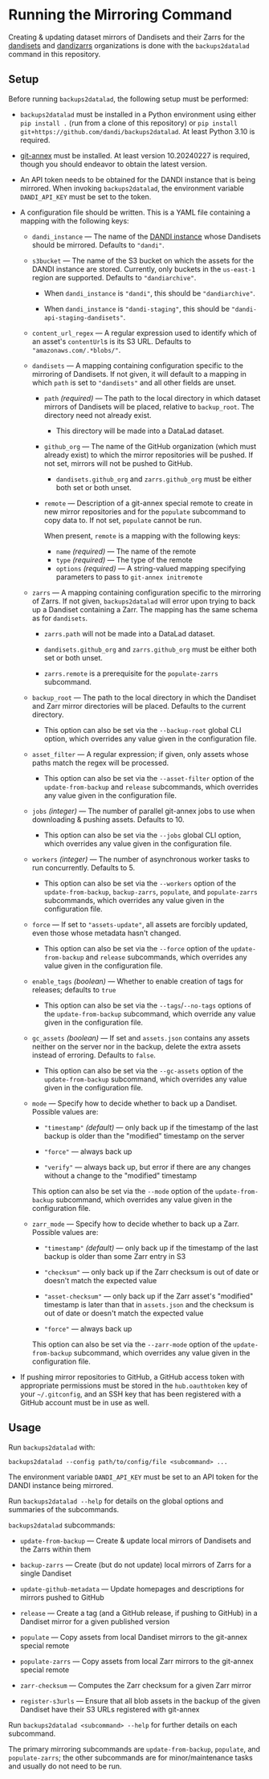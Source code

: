 Running the Mirroring Command
=============================

Creating & updating dataset mirrors of Dandisets and their Zarrs for the
[dandisets](https://github.com/dandisets) and
[dandizarrs](https://github.com/dandizarrs) organizations is done with the
`backups2datalad` command in this repository.

Setup
-----

Before running `backups2datalad`, the following setup must be performed:

- `backups2datalad` must be installed in a Python environment using either `pip
  install .` (run from a clone of this repository) or `pip install
  git+https://github.com/dandi/backups2datalad`.  At least Python 3.10 is
  required.

- [git-annex](https://git-annex.branchable.com) must be installed.  At least
  version 10.20240227 is required, though you should endeavor to obtain the
  latest version.

- An API token needs to be obtained for the DANDI instance that is being
  mirrored.  When invoking `backups2datalad`, the environment variable
  `DANDI_API_KEY` must be set to the token.

- A configuration file should be written.  This is a YAML file containing a
  mapping with the following keys:

    - `dandi_instance` — The name of the [DANDI
      instance](https://dandi.readthedocs.io/en/latest/cmdline/instances.html)
      whose Dandisets should be mirrored.  Defaults to `"dandi"`.

    - `s3bucket` — The name of the S3 bucket on which the assets for the DANDI
      instance are stored.  Currently, only buckets in the `us-east-1` region
      are supported.  Defaults to `"dandiarchive"`.

        - When `dandi_instance` is `"dandi"`, this should be `"dandiarchive"`.

        - When `dandi_instance` is `"dandi-staging"`, this should be
          `"dandi-api-staging-dandisets"`.

    - `content_url_regex` — A regular expression used to identify which of an
      asset's `contentUrl`s is its S3 URL.  Defaults to
      `"amazonaws.com/.*blobs/"`.

    - `dandisets` — A mapping containing configuration specific to the
      mirroring of Dandisets.  If not given, it will default to a mapping in
      which `path` is set to `"dandisets"` and all other fields are unset.

        - `path` *(required)* — The path to the local directory in which
          dataset mirrors of Dandisets will be placed, relative to
          `backup_root`.  The directory need not already exist.

            - This directory will be made into a DataLad dataset.

        - `github_org` — The name of the GitHub organization (which must
          already exist) to which the mirror repositories will be pushed.  If
          not set, mirrors will not be pushed to GitHub.

            - `dandisets.github_org` and `zarrs.github_org` must be either both
              set or both unset.

        - `remote` — Description of a git-annex special remote to create in new
          mirror repositories and for the `populate` subcommand to copy data
          to.  If not set, `populate` cannot be run.

          When present, `remote` is a mapping with the following keys:

            - `name` *(required)* — The name of the remote
            - `type` *(required)* — The type of the remote
            - `options` *(required)* — A string-valued mapping specifying
              parameters to pass to `git-annex initremote`

    - `zarrs` — A mapping containing configuration specific to the mirroring of
      Zarrs.  If not given, `backups2datalad` will error upon trying to back up
      a Dandiset containing a Zarr.  The mapping has the same schema as for
      `dandisets`.

        - `zarrs.path` will not be made into a DataLad dataset.

        - `dandisets.github_org` and `zarrs.github_org` must be either both set
          or both unset.

        - `zarrs.remote` is a prerequisite for the `populate-zarrs` subcommand.

    - `backup_root` — The path to the local directory in which the Dandiset and
      Zarr mirror directories will be placed.  Defaults to the current
      directory.

        - This option can also be set via the `--backup-root` global CLI
          option, which overrides any value given in the configuration file.

    - `asset_filter` — A regular expression; if given, only assets whose paths
      match the regex will be processed.

        - This option can also be set via the `--asset-filter` option of the
          `update-from-backup` and `release` subcommands, which overrides any
          value given in the configuration file.

    - `jobs` *(integer)* — The number of parallel git-annex jobs to use when
      downloading & pushing assets.  Defaults to 10.

        - This option can also be set via the `--jobs` global CLI option, which
          overrides any value given in the configuration file.

    - `workers` *(integer)* — The number of asynchronous worker tasks to run
      concurrently.  Defaults to 5.

        - This option can also be set via the `--workers` option of the
          `update-from-backup`, `backup-zarrs`, `populate`, and
          `populate-zarrs` subcommands, which overrides any value given in the
          configuration file.

    - `force` — If set to `"assets-update"`, all assets are forcibly updated,
      even those whose metadata hasn't changed.

        - This option can also be set via the `--force` option of the
          `update-from-backup` and `release` subcommands, which overrides any
          value given in the configuration file.

    - `enable_tags` *(boolean)* — Whether to enable creation of tags for
      releases; defaults to `true`

        - This option can also be set via the `--tags`/`--no-tags` options of
          the `update-from-backup` subcommand, which override any value given
          in the configuration file.

    - `gc_assets` *(boolean)* — If set and `assets.json` contains any assets
      neither on the server nor in the backup, delete the extra assets instead
      of erroring.  Defaults to `false`.

        - This option can also be set via the `--gc-assets` option of the
          `update-from-backup` subcommand, which overrides any value given in
          the configuration file.

    - `mode` — Specify how to decide whether to back up a Dandiset.  Possible
      values are:

        - `"timestamp"` *(default)* — only back up if the timestamp of the last
          backup is older than the "modified" timestamp on the server

        - `"force"` — always back up

        - `"verify"` — always back up, but error if there are any changes
          without a change to the "modified" timestamp

      This option can also be set via the `--mode` option of the
      `update-from-backup` subcommand, which overrides any value given in the
      configuration file.

    - `zarr_mode` — Specify how to decide whether to back up a Zarr.  Possible
      values are:

        - `"timestamp"` *(default)* — only back up if the timestamp of the last
          backup is older than some Zarr entry in S3

        - `"checksum"` — only back up if the Zarr checksum is out of date or
          doesn't match the expected value

        - `"asset-checksum"` — only back up if the Zarr asset's "modified"
          timestamp is later than that in `assets.json` and the checksum is out
          of date or doesn't match the expected value

        - `"force"` — always back up

      This option can also be set via the `--zarr-mode` option of the
      `update-from-backup` subcommand, which overrides any value given in the
      configuration file.

- If pushing mirror repositories to GitHub, a GitHub access token with
  appropriate permissions must be stored in the `hub.oauthtoken` key of your
  `~/.gitconfig`, and an SSH key that has been registered with a GitHub account
  must be in use as well.

Usage
-----

Run `backups2datalad` with:

    backups2datalad --config path/to/config/file <subcommand> ...

The environment variable `DANDI_API_KEY` must be set to an API token for the
DANDI instance being mirrored.

Run `backups2datalad --help` for details on the global options and summaries of
the subcommands.

`backups2datalad` subcommands:

- `update-from-backup` — Create & update local mirrors of Dandisets and the
  Zarrs within them

- `backup-zarrs` — Create (but do not update) local mirrors of Zarrs for a
  single Dandiset

- `update-github-metadata` — Update homepages and descriptions for mirrors
  pushed to GitHub

- `release` — Create a tag (and a GitHub release, if pushing to GitHub) in a
  Dandiset mirror for a given published version

- `populate` — Copy assets from local Dandiset mirrors to the git-annex special
  remote

- `populate-zarrs` — Copy assets from local Zarr mirrors to the git-annex
  special remote

- `zarr-checksum` — Computes the Zarr checksum for a given Zarr mirror

- `register-s3urls` — Ensure that all blob assets in the backup of the given
  Dandiset have their S3 URLs registered with git-annex

Run `backups2datalad <subcommand> --help` for further details on each
subcommand.

The primary mirroring subcommands are `update-from-backup`, `populate`, and
`populate-zarrs`; the other subcommands are for minor/maintenance tasks and
usually do not need to be run.
